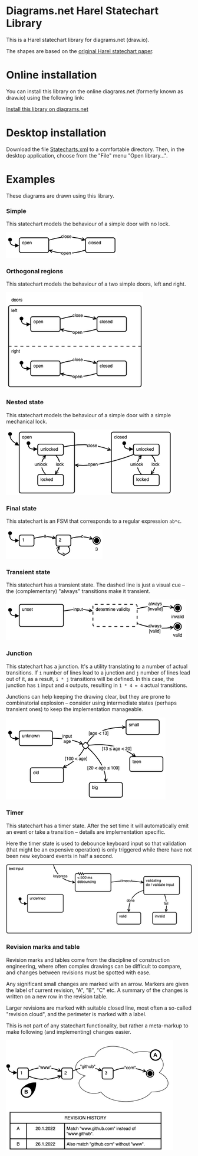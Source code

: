 # Diagrams.net Harel Statechart Library

This is a Harel statechart library for diagrams.net (draw.io).

The shapes are based on the [original Harel statechart paper](https://www.sciencedirect.com/science/article/pii/0167642387900359).

# Online installation

You can install this library on the online diagrams.net (formerly known as draw.io) using the following link:

[Install this library on diagrams.net](https://app.diagrams.net/?splash=0&clibs=Uhttps%3A%2F%2Fraw.githubusercontent.com%2Fsamihult%2Fdrawio-statechart-lib%2Fmain%2FStatecharts.xml)

# Desktop installation

Download the file [Statecharts.xml](https://raw.githubusercontent.com/samihult/drawio-statechart-lib/main/Statecharts.xml) to a comfortable directory. Then, in the desktop application, choose from the "File" menu "Open library...".

# Examples

These diagrams are drawn using this library.

### Simple

This statechart models the behaviour of a simple door with no lock.

![Example – simple](./img/examples-simple.png)

### Orthogonal regions

This statechart models the behaviour of a two simple doors, left and right.

![Example – orthogonal](./img/examples-orthogonal.png)

### Nested state

This statechart models the behaviour of a simple door with a simple mechanical lock. 

![Example – nested](./img/examples-nested.png)

### Final state

This statechart is an FSM that corresponds to a regular expression `ab*c`.

![Example – final](./img/examples-final.png)

### Transient state

This statechart has a transient state. The dashed line is just a visual cue –
the (complementary) "always" transitions make it transient. 

![Example – transient](./img/examples-transient.png)

### Junction

This statechart has a junction. It's a utility translating to a number of actual 
transitions. If `i` number of lines lead to a junction and `j` number of lines lead 
out of it, as a result, `i * j` transitions will be defined. In this case, the junction
has `1` input and `4` outputs, resulting in `1 * 4 = 4` actual transitions.

Junctions can help keeping the drawing clear, but they are prone to combinatorial
explosion – consider using intermediate states (perhaps transient ones) to keep the
implementation manageable.

![Example – junction](./img/examples-junction.png)

### Timer

This statechart has a timer state. After the set time it will automatically emit an
event or take a transition – details are implementation specific.

Here the timer state is used to debounce keyboard input so that validation (that might
be an expensive operation) is only triggered while there have not been new keyboard events
in half a second.

![Example – timer](./img/examples-timer.png)


### Revision marks and table

Revision marks and tables come from the discipline of construction engineering, where often 
complex drawings can be difficult to compare, and changes between revisions must be spotted
with ease.

Any significant small changes are marked with an arrow. Markers are given the label of
current revision, "A", "B", "C" etc. A summary of the changes is written on a new row in
the revision table.

Larger revisions are marked with suitable closed line, most often a so-called "revision cloud",
and the perimeter is marked with a label.

This is not part of any statechart functionality, but rather a meta-markup to make following
(and implementing) changes easier.  

![Example – timer](./img/examples-revisions.png)

